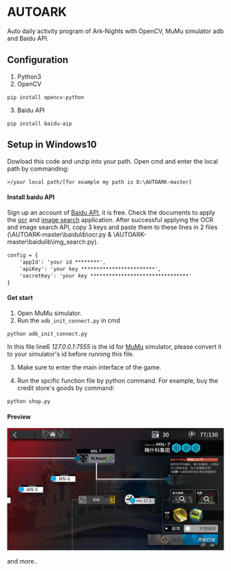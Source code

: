 # AUTOARK
Auto daily activity program of Ark-Nights with OpenCV, MuMu simulator adb and Baidu API.

## Configuration

1. Python3
2. OpenCV
```
pip install opencv-python
```
3. Baidu API
```
pip install baidu-aip
```

## Setup in Windows10
Dowload this code and unzip into your path.
Open cmd and enter the local path by commanding:
```
>/your local path/[for example my path is D:\AUTOARK-master]
```


#### Install baidu API

Sign up an account of [Baidu API](https://login.bce.baidu.com/), it is free.
Check the documents to apply the [ocr](https://cloud.baidu.com/doc/OCR/index.html) and [image search](https://cloud.baidu.com/doc/IMAGESEARCH/index.html) application. 
After successful applying the OCR and image search API, copy 3 keys and paste them to these lines in 2 files (\AUTOARK-master\baidulib\ocr.py & \AUTOARK-master\baidulib\img_search.py).
```
config = {
    'appId': 'your id ********',
    'apiKey': 'your key ************************',
    'secretKey': 'your key ********************************'
}
```

#### Get start
1. Open MuMu simulator.
2. Run the `adb_init_connect.py` in cmd
```
python adb_init_connect.py
```
  In this file line6 _127.0.0.1:7555_ is the id for [MuMu](https://mumu.163.com/) simulator, please convert it to your simulator's id before running this file.

3. Make sure to enter the main interface of the game.

4. Run the spcific function file by python command. For example, buy the credit store's goods by command:
```
python shop.py
```

#### Preview
![image](image/MuMu20201028150640.png)

and more..

